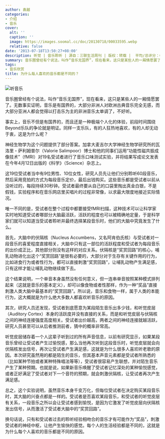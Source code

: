 ```yaml
---
author: 袁越
categories:
- 介绍
- 音乐
cover:
  alt: ''
  caption: ''
  image: https://images.soomal.cc/doc/20130718/00033595.webp
  relative: false
date: '2013-07-18T13:50:27+08:00'
description: 听觉 | 音乐聆听 | 源自：三联生活周刊 | 版权：转载 |  平均/总评分：09.21/258
summary: 音乐圈曾经有个说法，叫作“音乐无国界”，现在看来，这只是某些人的一厢情愿罢了。无数事实证明，音乐是有国界的，大部分非洲人对欧洲古典音乐完全无感，而大部分亚洲人都会觉得以打击乐为主的非洲音乐太单调了，不好听。事实上，音乐不但是有国界的，而且还是一种极端个人化的体验……
tags:
- 音乐欣赏
title: 为什么每人喜欢的音乐都是不同的？
---
```


![听音乐](https://images.soomal.cc/doc/20130718/00033595.webp)





音乐圈曾经有个说法，叫作“音乐无国界”，现在看来，这只是某些人的一厢情愿罢了。无数事实证明，音乐是有国界的，大部分非洲人对欧洲古典音乐完全无感，而大部分亚洲人都会觉得以打击乐为主的非洲音乐太单调了，不好听。

事实上，音乐不但是有国界的，而且还是一种极端个人化的体验，前段时间围绕Beyond乐队的争论就是明证。同样一支乐队，有的人狂热地喜欢，有的人却无动于衷，这是为什么呢？

神经生物学为这个问题提供了部分答案。加拿大麦吉尔大学神经生物学研究所的瓦洛里・萨利姆普尔（Valorie Salimpoor）博士和他的同事们运用“功能性磁共振成像技术”（fMRI）对19名受试者进行了音乐口味测试实验，并将结果写成论文发表在今年4月12日出版的《科学》（Science）杂志上。

这19位受试者当中有9位男性、10位女性，研究人员先让他们分别聆听60段音乐，然后采用竞拍的方式为每段音乐定价，最后出钱购买。这些音乐都是受试者以前从没听过的，每段持续30秒钟。受试者最终要从自己的口袋里掏出真金白银，不是假钱，实验程序和在音乐网店里买唱片的过程非常像，以求最大限度地接近实际情况。

唯一不同的是，受试者在整个过程中都要接受fMRI扫描，这种技术可以让科学家实时地知道受试者哪部分大脑最活跃，活跃的程度也可以被精确地定量，于是科学家们就可以知道当受试者聆听并最终选择某段音乐时，他们的大脑中究竟发生了什么。

首先，大脑中的伏隔核（Nucleus Accumbens，又名阿肯伯氏核）与受试者对一段音乐的喜爱程度直接相关，大脑中只有这一部位的活跃程度和受试者为每段音乐的出价成正比，其他部分则没有这样的对应关系。伏隔核是“奖赏回路”的核心，哺乳动物进化出这个“奖赏回路”是很有必要的，大部分对于生存有关键作用的行为，比如进食行为或者性行为，都可以直接刺激“奖赏回路”，让哺乳动物产生满足感，只有这样才能让哺乳动物继续做下去。

这个结果说明，一个单音本身虽然没有任何意义，但一连串单音按照某种模式排列起来（这就是音乐的基本定义），却可以像食物或者性那样，作为一种“奖品”直接刺激人类大脑中最基本的“奖赏回路”。所以说，音乐和食物一样，属于人类的本能行为，这大概就是为什么绝大多数人都喜欢听音乐的原因。

其次，研究人员还发现，受试者到底愿意为某段陌生音乐出多少钱，和听觉皮层（Auditory Cortex）本身的活跃度并没有直接的关系，而是和听觉皮层与伏隔核之间的神经连接强度高度相关。受试者出价越高，两者之间的神经连接就越活跃，研究人员甚至可以从后者推测前者，猜中的概率非常高。

听觉皮层储存着一个人这辈子听到过的所有声音信息，以前有研究显示，如果某段音乐曾经让受试者产生过愉悦感，那么当他再次听到这段音乐时，听觉皮层就会向伏隔核发出信号，再次让受试者产生满足感，这就是为什么很多人喜欢听老歌的原因。本次研究虽然用的都是陌生的音乐，但其基本声音元素都是受试者所熟悉的（比如某种节拍或者某种特殊唱法等等），受试者很容易产生联想，并对陌生音乐产生了某种预期。也就是说，如果新音乐唤醒了受试者记忆深处的某种愉悦感觉，或者正好满足了受试者对下一个音符的预期，就会刺激伏隔核，让受试者再次产生满足感。

总之，这个实验说明，虽然音乐本身千变万化，但每位受试者在决定购买某段音乐时，其大脑的兴奋点都是一样的。受试者是否喜欢某段音乐，和受试者的听觉皮层有关系，一段音乐之所以会让受试者感到愉悦，是因为它激发了听觉皮层向伏隔核发出信号，从而激活了受试者大脑中的“奖赏回路”。

换句话说，只有和受试者过去的聆听经验相吻合的音乐才有可能作为“奖品”，刺激受试者的神经中枢，让他产生愉快的感觉。每个人的生活经验都是不同的，这就是为什么每个人喜欢的音乐都是不同的原因。